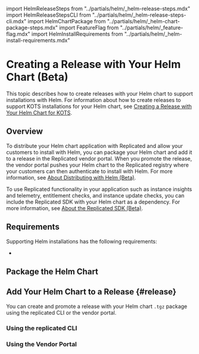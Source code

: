 import HelmReleaseSteps from "../partials/helm/_helm-release-steps.mdx"
import HelmReleaseStepsCLI from "../partials/helm/_helm-release-steps-cli.mdx"
import HelmChartPackage from "../partials/helm/_helm-chart-package-steps.mdx"
import FeatureFlag from "../partials/helm/_feature-flag.mdx"
import HelmInstallRequirements from "../partials/helm/_helm-install-requirements.mdx"

# Creating a Release with Your Helm Chart (Beta)

This topic describes how to create releases with your Helm chart to support installations with Helm. For information about how to create releases to support KOTS installations for your Helm chart, see [Creating a Release with Your Helm Chart for KOTS](/vendor/helm-release).

## Overview

To distribute your Helm chart application with Replicated and allow your customers to install with Helm, you can package your Helm chart and add it to a release in the Replicated vendor portal. When you promote the release, the vendor portal pushes your Helm chart to the Replicated registry where your customers can then authenticate to install with Helm. For more information, see [About Distributing with Helm (Beta)](helm-install).

To use Replicated functionality in your application such as instance insights and telemetry, entitlement checks, and instance update checks, you can include the Replicated SDK with your Helm chart as a dependency. For more information, see [About the Replicated SDK (Beta)](replicated-sdk-overview).

## Requirements

Supporting Helm installations has the following requirements:

<HelmInstallRequirements/>

* <FeatureFlag/>  

## Package the Helm Chart

<HelmChartPackage/>

## Add Your Helm Chart to a Release {#release}

You can create and promote a release with your Helm chart `.tgz` package using the replicated CLI or the vendor portal.

### Using the replicated CLI

<HelmReleaseStepsCLI/>

### Using the Vendor Portal

<HelmReleaseSteps/>   